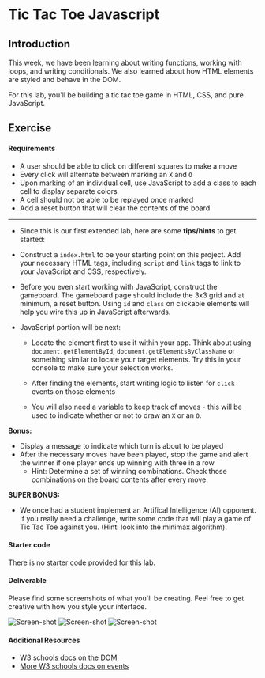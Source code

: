 # Tic Tac Toe Javascript

## Introduction

This week, we have been learning about writing functions, working with
loops, and writing conditionals. We also learned about how HTML elements are styled and behave in the DOM.

For this lab, you'll be building a tic tac toe game in HTML, CSS, and pure JavaScript.

## Exercise

#### Requirements

- A user should be able to click on different squares to make a move
- Every click will alternate between marking an `X` and `O`
- Upon marking of an individual cell, use JavaScript to add a class to
  each cell to display separate colors
- A cell should not be able to be replayed once marked
- Add a reset button that will clear the contents of the board

---

- Since this is our first extended lab, here are some __tips/hints__ to get started:

 - Construct a `index.html` to be your starting point on this
 project. Add your necessary HTML tags, including `script` and
 `link` tags to link to your JavaScript and CSS, respectively.

 - Before you even start working with JavaScript, construct the
 gameboard. The gameboard page should include the 3x3 grid and at
 minimum, a reset button. Using `id` and `class` on clickable
 elements will help you wire this up in JavaScript afterwards.

 - JavaScript portion will be next:

   * Locate the element first to use it within your app. Think about
      using `document.getElementById`, `document.getElementsByClassName` or something similar to locate your target elements. Try this in your console to make sure your selection works.

   * After finding the elements, start writing logic to listen for
      `click` events on those elements

   * You will also need a variable to keep track of moves - this
      will be used to indicate whether or not to draw an `X` or an `O`.

**Bonus:**
- Display a message to indicate which turn is about to be played
- After the necessary moves have been played, stop the game and alert the
  winner if one player ends up winning with three in a row
    * Hint: Determine a set of winning combinations. Check those
      combinations on the board contents after every move.

**SUPER BONUS:**
- We once had a student implement an Artifical Intelligence (AI) opponent. If you really need a challenge, write some code that will play a game of Tic Tac Toe against you. (Hint: look into the minimax algorithm).

#### Starter code

There is no starter code provided for this lab.

#### Deliverable

Please find some screenshots of what you'll be creating.  Feel free to get creative with how you style your interface.

![Screen-shot](https://i.imgur.com/kz2L9f9.png)
![Screen-shot](https://i.imgur.com/d8lFshD.png)
![Screen-shot](https://i.imgur.com/Jw6hhcA.png)

#### Additional Resources

- [W3 schools docs on the DOM](http://www.w3schools.com/jsref/dom_obj_all.asp)
- [More W3 schools docs on events](https://developer.mozilla.org/en-US/docs/Web/Events)
